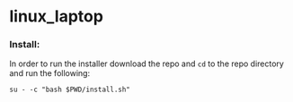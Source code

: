 # linux_laptop

### Install:
In order to run the installer download the repo and `cd` to the repo directory and run the following:

```Shell
su - -c "bash $PWD/install.sh"
```
